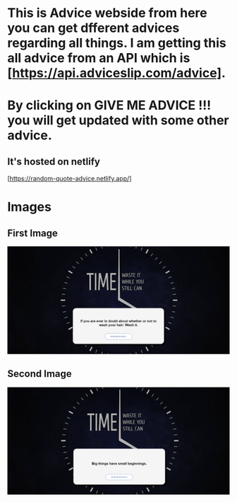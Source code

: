 # This is Advice webside from here you can get dfferent advices regarding all things. I am getting this all advice from an API which is [https://api.adviceslip.com/advice].

# By clicking on GIVE ME ADVICE !!! you will get updated with some other advice.

## It's hosted on netlify
[https://random-quote-advice.netlify.app/]

# Images

## First Image
![](./src/images/ss1.PNG)
## Second Image
![](./src/images/ss2.PNG)